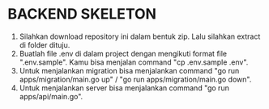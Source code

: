 # BACKEND SKELETON

1. Silahkan download repository ini dalam bentuk zip. Lalu silahkan extract di folder dituju.
2. Buatlah file .env di dalam project dengan mengikuti format file ".env.sample". Kamu bisa menjalan command "cp .env.sample .env".
3. Untuk menjalankan migration bisa menjalankan command "go run apps/migration/main.go up" / "go run apps/migration/main.go down".
4. Untuk menjalankan server bisa menjalankan command "go run apps/api/main.go".